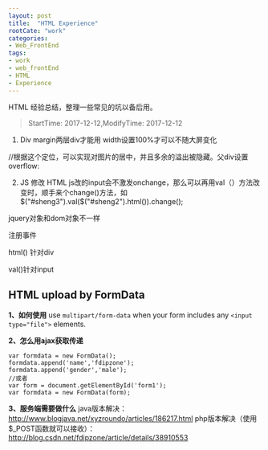 ```yaml
---
layout: post
title:  "HTML Experience"
rootCate: "work"
categories:
- Web_FrontEnd
tags:
- work
- web_frontEnd  
- HTML
- Experience
---
```



HTML 经验总结，整理一些常见的坑以备后用。

<!---more--->

> StartTime: 2017-12-12,ModifyTime: 2017-12-12

1. Div
margin两层div才能用
width设置100%才可以不随大屏变化

//根据这个定位，可以实现对图片的居中，并且多余的溢出被隐藏。父div设置overflow:

2. JS 修改 HTML
js改的input会不激发onchange，那么可以再用val（）方法改变时，顺手来个change()方法，如$("#sheng3").val($("#sheng2").html()).change();

jquery对象和dom对象不一样

注册事件

html()  针对div

val()针对input


## HTML upload by FormData
**1、如何使用**
use `multipart/form-data` when your form includes any `<input type="file">` elements.

**2、怎么用ajax获取传递**
```
var formdata = new FormData();
formdata.append('name','fdipzone');
formdata.append('gender','male');
//或者
var form = document.getElementById('form1');
var formdata = new FormData(form);
```
**3、服务端需要做什么**
java版本解决：
http://www.blogjava.net/xyzroundo/articles/186217.html
php版本解决（使用 $_POST函数就可以接收）：
http://blog.csdn.net/fdipzone/article/details/38910553
